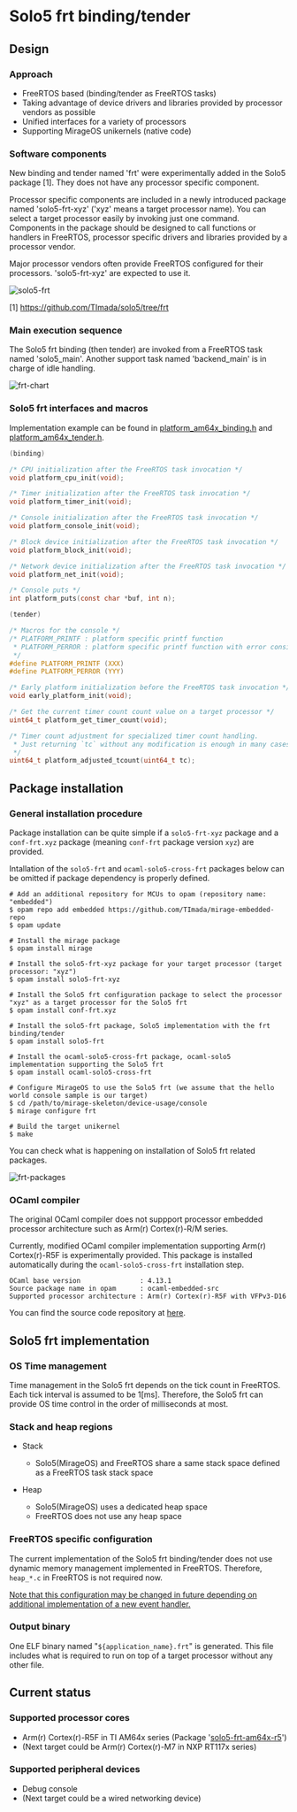 # Solo5 frt binding/tender

## Design

### Approach

- FreeRTOS based (binding/tender as FreeRTOS tasks)
- Taking advantage of device drivers and libraries provided by processor vendors as possible
- Unified interfaces for a variety of processors
- Supporting MirageOS unikernels (native code) 

### Software components

New binding and tender named 'frt' were experimentally added in the Solo5 package [1]. They does not have any processor specific component. 

Processor specific components are included in a newly introduced package named 'solo5-frt-xyz' ('xyz' means a target processor name). You can select a target processor easily by invoking just one command. Components in the package should be designed to call functions or handlers in FreeRTOS, processor specific drivers and libraries provided by a processor vendor.  

Major processor vendors often provide FreeRTOS configured for their  processors. 'solo5-frt-xyz' are expected to use it.

![solo5-frt](../imgs/solo5_frt.png)

[1] https://github.com/TImada/solo5/tree/frt

### Main execution sequence

The Solo5 frt binding (then tender) are invoked from a FreeRTOS task named 'solo5_main'. Another support task named 'backend_main' is in charge of idle handling.

![frt-chart](../imgs/frt_chart.png)

### Solo5 frt interfaces and macros

Implementation example can be found in [platform_am64x_binding.h](https://github.com/TImada/solo5-frt-am64x-r5/blob/main/platform_am64x_binding.h) and [platform_am64x_tender.h](https://github.com/TImada/solo5-frt-am64x-r5/blob/main/platform_am64x_tender.h).

```c
(binding)

/* CPU initialization after the FreeRTOS task invocation */
void platform_cpu_init(void);

/* Timer initialization after the FreeRTOS task invocation */
void platform_timer_init(void);

/* Console initialization after the FreeRTOS task invocation */
void platform_console_init(void);

/* Block device initialization after the FreeRTOS task invocation */
void platform_block_init(void);

/* Network device initialization after the FreeRTOS task invocation */
void platform_net_init(void);

/* Console puts */
int platform_puts(const char *buf, int n);
```

```c
(tender)

/* Macros for the console */
/* PLATFORM_PRINTF : platform specific printf function
 * PLATFORM_PERROR : platform specific printf function with error consideration
 */
#define PLATFORM_PRINTF (XXX)
#define PLATFORM_PERROR (YYY)

/* Early platform initialization before the FreeRTOS task invocation */
void early_platform_init(void);

/* Get the current timer count count value on a target processor */
uint64_t platform_get_timer_count(void);

/* Timer count adjustment for specialized timer count handling.
 * Just returning `tc` without any modification is enough in many cases.
 */
uint64_t platform_adjusted_tcount(uint64_t tc);
```

## Package installation

### General installation procedure

Package installation can be quite simple if a `solo5-frt-xyz` package and a `conf-frt.xyz` package (meaning `conf-frt` package version `xyz`) are provided.

Intallation of the `solo5-frt` and `ocaml-solo5-cross-frt` packages below can be omitted if package dependency is properly defined.

```shell
# Add an additional repository for MCUs to opam (repository name: "embedded")
$ opam repo add embedded https://github.com/TImada/mirage-embedded-repo
$ opam update

# Install the mirage package
$ opam install mirage

# Install the solo5-frt-xyz package for your target processor (target processor: "xyz")
$ opam install solo5-frt-xyz

# Install the Solo5 frt configuration package to select the processor "xyz" as a target processor for the Solo5 frt
$ opam install conf-frt.xyz

# Install the solo5-frt package, Solo5 implementation with the frt binding/tender
$ opam install solo5-frt

# Install the ocaml-solo5-cross-frt package, ocaml-solo5 implementation supporting the Solo5 frt
$ opam install ocaml-solo5-cross-frt

# Configure MirageOS to use the Solo5 frt (we assume that the hello world console sample is our target)
$ cd /path/to/mirage-skeleton/device-usage/console
$ mirage configure frt

# Build the target unikernel
$ make
```

You can check what is happening on installation of Solo5 frt related packages.

![frt-packages](../imgs/frt_packages.png)

### OCaml compiler  
The original OCaml compiler does not suppport processor embedded processor architecture such as Arm(r) Cortex(r)-R/M series.

Currently, modified OCaml compiler implementation supporting Arm(r) Cortex(r)-R5F is experimentally provided. This package is installed automatically during the `ocaml-solo5-cross-frt` installation step.

```
OCaml base version               : 4.13.1
Source package name in opam      : ocaml-embedded-src
Supported processor architecture : Arm(r) Cortex(r)-R5F with VFPv3-D16
```

You can find the source code repository at [here](https://github.com/TImada/ocaml/tree/embedded).

## Solo5 frt implementation 

### OS Time management  
Time management in the Solo5 frt depends on the tick count in FreeRTOS. Each tick interval is assumed to be 1[ms]. Therefore, the Solo5 frt can provide OS time control in the order of milliseconds at most.

### Stack and heap regions

- Stack  
  - Solo5(MirageOS) and FreeRTOS share a same stack space defined as a FreeRTOS task stack space

- Heap  
  - Solo5(MirageOS) uses a dedicated heap space
  - FreeRTOS does not use any heap space

### FreeRTOS specific configuration

The current implementation of the Solo5 frt binding/tender does not use dynamic memory management implemented in FreeRTOS. Therefore, `heap_*.c` in FreeRTOS is not required now.

<u>Note that this configuration may be changed in future depending on additional implementation of a new event handler.</u>

### Output binary

One ELF binary named "`${application_name}.frt`" is generated. This file includes what is required to run on top of a target processor without any other file.

## Current status

### Supported processor cores

- Arm(r) Cortex(r)-R5F in TI AM64x series (Package '[solo5-frt-am64x-r5](https://github.com/TImada/solo5-frt-am64x-r5)')
- (Next target could be Arm(r) Cortex(r)-M7 in NXP RT117x series)

### Supported peripheral devices

- Debug console
- (Next target could be a wired networking device)
